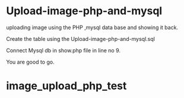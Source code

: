 Upload-image-php-and-mysql
==========================

uploading image using the PHP ,mysql data base and showing it back.

Create the table using the Upload-image-php-and-mysql.sql

Connect Mysql db in show.php file in line no 9.

You are good to go.
# image_upload_php_test
